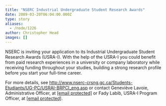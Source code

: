 ```yaml
---
title: "NSERC Industrial Undergraduate Student Research Awards"
date: 2009-03-20T06:04:00.000Z
type: story
aliases:
  - /node/1226
author: Christopher Head
images: []
---
```


<div class="field field-name-body field-type-text-with-summary field-label-hidden"><div class="field-items"><div class="field-item even"><p>NSERC is inviting your application to its Industrial Undergraduate Student Research Awards (USRA-I). With the help of the USRA-I you could benefit from paid research experiences in a university or company laboratory while receiving funding throughout your studies, building a strong research profile before you start your full-time career.   </p>
<p>For more details, see <a href="http://www.nserc-crsng.gc.ca/Students-Etudiants/UG-PC/USRAI-BRPCI_eng.asp">http://www.nserc-crsng.gc.ca/Students-Etudiants/UG-PC/USRAI-BRPCI_eng.asp</a> or contact Genevi&#xE8;ve Lavoie, Administrative Officer, at <a href="/cdn-cgi/l/email-protection#5e393b303b28373b283b70323f2831373b1e302d3b2c3d733d2c2d303970393d703d3f"><span class="__cf_email__" data-cfemail="2641434843504f435043084a4750494f436648554354450b4554554841084145084547">[email&#xA0;protected]</span></a> or Fady Labib, USRA-I Program Officer, at <a href="/cdn-cgi/l/email-protection#ed8b8c8994c3818c8f848fad839e889f8ec08e9f9e838ac38a8ec38e8c"><span class="__cf_email__" data-cfemail="97f1f6f3eeb9fbf6f5fef5d7f9e4f2e5f4baf4e5e4f9f0b9f0f4b9f4f6">[email&#xA0;protected]</span></a>.</p>
</div></div></div>    <footer>
          </footer>